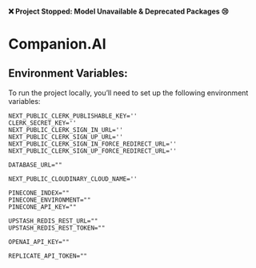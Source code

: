#### ❌ Project Stopped: Model Unavailable & Deprecated Packages 😢
<div>
    <h1>Companion.AI</h1>
</div>


<h2>Environment Variables:</h2>
<p>To run the project locally, you’ll need to set up the following environment variables:</p>

```shell
NEXT_PUBLIC_CLERK_PUBLISHABLE_KEY=''
CLERK_SECRET_KEY=''
NEXT_PUBLIC_CLERK_SIGN_IN_URL=''
NEXT_PUBLIC_CLERK_SIGN_UP_URL=''
NEXT_PUBLIC_CLERK_SIGN_IN_FORCE_REDIRECT_URL=''
NEXT_PUBLIC_CLERK_SIGN_UP_FORCE_REDIRECT_URL=''

DATABASE_URL=""

NEXT_PUBLIC_CLOUDINARY_CLOUD_NAME=''

PINECONE_INDEX=""
PINECONE_ENVIRONMENT=""
PINECONE_API_KEY=""

UPSTASH_REDIS_REST_URL=""
UPSTASH_REDIS_REST_TOKEN=""

OPENAI_API_KEY=""

REPLICATE_API_TOKEN=""

```